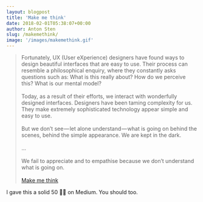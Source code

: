 ```yaml
---
layout: blogpost
title: 'Make me think'
date: 2018-02-01T05:38:07+00:00
author: Anton Sten
slug: /makemethink/
image: '/images/makemethink.gif'
---
```


>Fortunately, UX (User eXperience) designers have found ways to design beautiful interfaces that are easy to use. Their process can resemble a philosophical enquiry, where they constantly asks questions such as: What is this really about? How do we perceive this? What is our mental model?<br /><br />Today, as a result of their efforts, we interact with wonderfully designed interfaces. Designers have been taming complexity for us. They make extremely sophisticated technology appear simple and easy to use.<br /><br />
But we don’t see — let alone understand — what is going on behind the scenes, behind the simple appearance. We are kept in the dark.<br /><br />
...<br /><br />
We fail to appreciate and to empathise because we don’t understand what is going on.<br /><br />
[Make me think](https://blog.prototypr.io/make-me-think-90b46aa50513)

I gave this a solid 50 👏🏼 on Medium. You should too. 
